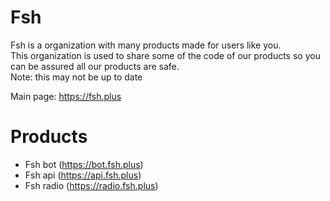 # Fsh
Fsh is a organization with many products made for users like you.\
This organization is used to share some of the code of our products so you can be assured all our products are safe.\
Note: this may not be up to date

Main page: https://fsh.plus
# Products
* Fsh bot (https://bot.fsh.plus)
* Fsh api (https://api.fsh.plus)
* Fsh radio (https://radio.fsh.plus)
